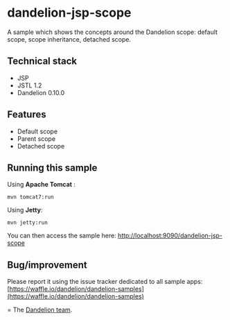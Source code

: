 dandelion-jsp-scope
=================================================================

A sample which shows the concepts around the Dandelion scope: default scope, scope inheritance, detached scope.

## Technical stack

 - JSP
 - JSTL 1.2
 - Dandelion 0.10.0

## Features
		
 - Default scope
 - Parent scope
 - Detached scope

## Running this sample

Using __Apache Tomcat__ :

    mvn tomcat7:run

Using __Jetty__:

    mvn jetty:run

You can then access the sample here: [http://localhost:9090/dandelion-jsp-scope](http://localhost:9090/dandelion-jsp-scope)

## Bug/improvement

Please report it using the issue tracker dedicated to all sample apps: [https://waffle.io/dandelion/dandelion-samples](https://waffle.io/dandelion/dandelion-samples)

=
The [Dandelion team](http://dandelion.github.io/team/).